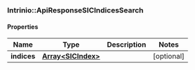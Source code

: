### Intrinio::ApiResponseSICIndicesSearch

#### Properties
Name | Type | Description | Notes
------------ | ------------- | ------------- | -------------
**indices** | [**Array&lt;SICIndex&gt;**](SICIndex.md) |  | [optional] 


